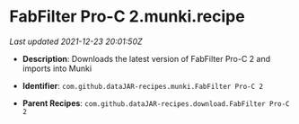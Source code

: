 # FabFilter Pro-C 2.munki.recipe

_Last updated 2021-12-23 20:01:50Z_

- **Description**: Downloads the latest version of FabFilter Pro-C 2 and imports into Munki

- **Identifier**: `com.github.dataJAR-recipes.munki.FabFilter Pro-C 2`

- **Parent Recipes**: `com.github.dataJAR-recipes.download.FabFilter Pro-C 2`
